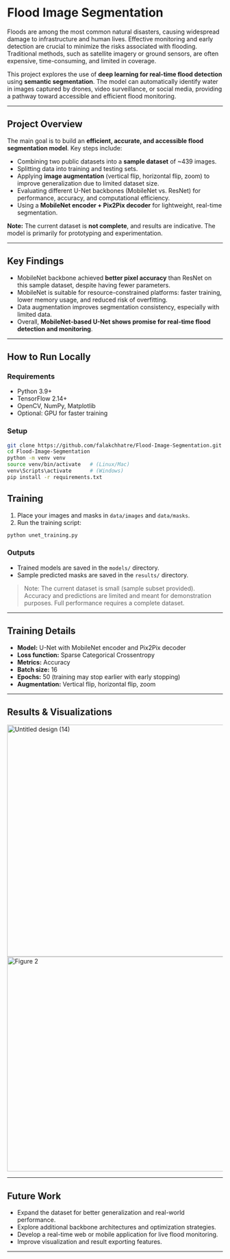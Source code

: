 # Flood Image Segmentation  

Floods are among the most common natural disasters, causing widespread damage to infrastructure and human lives. Effective monitoring and early detection are crucial to minimize the risks associated with flooding. Traditional methods, such as satellite imagery or ground sensors, are often expensive, time-consuming, and limited in coverage.

This project explores the use of **deep learning for real-time flood detection** using **semantic segmentation**. The model can automatically identify water in images captured by drones, video surveillance, or social media, providing a pathway toward accessible and efficient flood monitoring.

---

## Project Overview

The main goal is to build an **efficient, accurate, and accessible flood segmentation model**. Key steps include:

- Combining two public datasets into a **sample dataset** of ~439 images.
- Splitting data into training and testing sets.
- Applying **image augmentation** (vertical flip, horizontal flip, zoom) to improve generalization due to limited dataset size.
- Evaluating different U-Net backbones (MobileNet vs. ResNet) for performance, accuracy, and computational efficiency.
- Using a **MobileNet encoder + Pix2Pix decoder** for lightweight, real-time segmentation.

**Note:** The current dataset is **not complete**, and results are indicative. The model is primarily for prototyping and experimentation.

---

## Key Findings

- MobileNet backbone achieved **better pixel accuracy** than ResNet on this sample dataset, despite having fewer parameters.
- MobileNet is suitable for resource-constrained platforms: faster training, lower memory usage, and reduced risk of overfitting.
- Data augmentation improves segmentation consistency, especially with limited data.
- Overall, **MobileNet-based U-Net shows promise for real-time flood detection and monitoring**.

---

## How to Run Locally

### Requirements
- Python 3.9+
- TensorFlow 2.14+
- OpenCV, NumPy, Matplotlib
- Optional: GPU for faster training

### Setup
```bash
git clone https://github.com/falakchhatre/Flood-Image-Segmentation.git
cd Flood-Image-Segmentation
python -m venv venv
source venv/bin/activate   # (Linux/Mac)
venv\Scripts\activate      # (Windows)
pip install -r requirements.txt
```
## Training

1. Place your images and masks in `data/images` and `data/masks`.
2. Run the training script:
```bash
python unet_training.py
```

### Outputs

- Trained models are saved in the `models/` directory.
- Sample predicted masks are saved in the `results/` directory.

> Note: The current dataset is small (sample subset provided). Accuracy and predictions are limited and meant for demonstration purposes. Full performance requires a complete dataset.

---

## Training Details

- **Model:** U-Net with MobileNet encoder and Pix2Pix decoder  
- **Loss function:** Sparse Categorical Crossentropy  
- **Metrics:** Accuracy  
- **Batch size:** 16  
- **Epochs:** 50 (training may stop earlier with early stopping)  
- **Augmentation:** Vertical flip, horizontal flip, zoom  

---

## Results & Visualizations
<img width="555" height="540" alt="Untitled design (14)" src="https://github.com/user-attachments/assets/854bbcba-dfee-4905-90f8-07fd6b30e4d8" />
<img width="1005" height="500" alt="Figure 2" src="https://github.com/user-attachments/assets/54c661b9-b308-4017-8766-4f61d2c2ac8f" />

---
## Future Work

- Expand the dataset for better generalization and real-world performance.  
- Explore additional backbone architectures and optimization strategies.  
- Develop a real-time web or mobile application for live flood monitoring.  
- Improve visualization and result exporting features.

---

